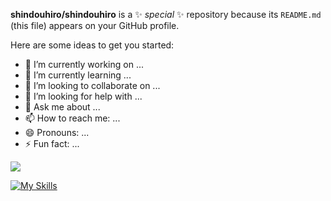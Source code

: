 


**shindouhiro/shindouhiro** is a ✨ _special_ ✨ repository because its `README.md` (this file) appears on your GitHub profile.

Here are some ideas to get you started:

- 🔭 I’m currently working on ...
- 🌱 I’m currently learning ...
- 👯 I’m looking to collaborate on ...
- 🤔 I’m looking for help with ...
- 💬 Ask me about ...
- 📫 How to reach me: ...
- 😄 Pronouns: ...
- ⚡ Fun fact: ...

![](https://github-readme-stats.vercel.app/api?username=shindouhiro)

[![My Skills](https://skillicons.dev/icons?i=js,react,vue,rails,php,neovim,html,css,nodejs,figma&theme=light)](https://skillicons.dev)
